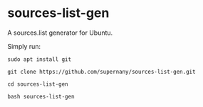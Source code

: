# sources-list-gen

A sources.list generator for Ubuntu.

Simply run:
```
sudo apt install git
```
```
git clone https://github.com/supernany/sources-list-gen.git
```
```
cd sources-list-gen
```
```
bash sources-list-gen
```
